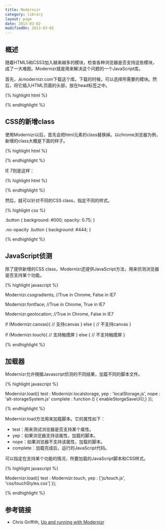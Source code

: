 ```yaml
---
title: Modernizr
category: library
layout: page
date: 2013-03-02
modifiedOn: 2013-03-02
---
```


## 概述

随着HTML5和CSS3加入越来越多的模块，检查各种浏览器是否支持这些模块，成了一大难题。Modernizr就是用来解决这个问题的一个JavaScript库。

首先，从modernizr.com下载这个库。下载的时候，可以选择所需要的模块。然后，将它插入HTML页面的头部，放在head标签之中。

{% highlight html %}

<!DOCTYPE html>
<html class="no-js" lang="en">

<head>
  <meta charset="utf-8">
  <script src="js/modernizr.js"></script>
</head>

</html>

{% endhighlight %}

## CSS的新增class

使用Modernizr以后，首先会把html元素的class替换掉。以chrome浏览器为例，新增的class大概是下面的样子。

{% highlight html %}

<html class="js no-touch postmessage history multiplebgs boxshadow opacity cssanimations csscolumns cssgradients csstransforms csstransitions fontface localstorage sessionstorage svg inlinesvg blobbuilder blob bloburls download formdata">

{% endhighlight %}

IE 7则是这样：

{% highlight html %}

<html class="js no-touch postmessage no-history no-multiplebgs no-boxshadow no-opacity no-cssanimations no-csscolumns no-cssgradients no-csstransforms no-csstransitions fontface localstorage sessionstorage no-svg no-inlinesvg wf-loading no-blobbuilder no-blob no-bloburls no-download no-formdata">

{% endhighlight %}

然后，就可以针对不同的CSS class，指定不同的样式。

{% highlight css %}

.button {
   background: #000;
   opacity: 0.75;
}

.no-opacity .button {
   background: #444;
}

{% endhighlight %}

## JavaScript侦测

除了提供新增的CSS class，Modernizr还提供JavaScript方法，用来侦测浏览器是否支持某个功能。

{% highlight javascript %}

Modernizr.cssgradients; //True in Chrome, False in IE7

Modernizr.fontface; //True in Chrome, True in IE7

Modernizr.geolocation; //True in Chrome, False in IE7

if (Modernizr.canvas){
	// 支持canvas
} else {
   // 不支持canvas
}

if (Modernizr.touch){
	// 支持触摸屏
} else {
   // 不支持触摸屏
}

{% endhighlight %}

## 加载器

Modernizr允许根据Javascript侦测的不同结果，加载不同的脚本文件。

{% highlight javascript %}

Modernizr.load({
  test :        Modernizr.localstorage,
  yep  :        'localStorage.js',
  nope :        'alt-storageSystem.js'
  complete :    function () { enableStorgeSaveUI();}
});

{% endhighlight %}

Modernizr.load方法用来加载脚本。它的属性如下：

- test：用来测试浏览器是否支持某个属性。
- yep：如果浏览器支持该属性，加载的脚本。
- nope：如果浏览器不支持该属性，加载的脚本。
- complete：加载完成后，运行的JavaScript代码。

可以指定在支持某个功能的情况，所要加载的JavaScript脚本和CSS样式。

{% highlight javascript %}

Modernizr.load({
  test : Modernizr.touch,
  yep :  ['js/touch.js', 'css/touchStyles.css']
});

{% endhighlight %}

## 参考链接

- Chris Griffith, [Up and running with Modernizr](http://www.adobe.com/devnet/html5/articles/up-and-running-with-modernizr.html)
